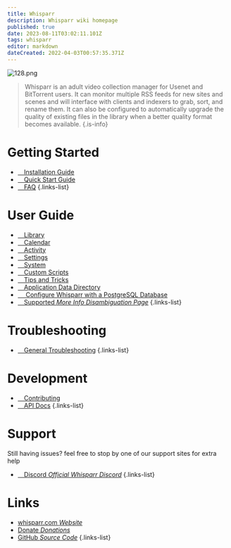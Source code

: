 ```yaml
---
title: Whisparr
description: Whisparr wiki homepage
published: true
date: 2023-08-11T03:02:11.101Z
tags: whisparr
editor: markdown
dateCreated: 2022-04-03T00:57:35.371Z
---
```


![128.png](/assets/whisparr/logos/128.png)

> Whisparr is an adult video collection manager for Usenet and BitTorrent users. It can monitor multiple RSS feeds for new sites and scenes and will interface with clients and indexers to grab, sort, and rename them. It can also be configured to automatically upgrade the quality of existing files in the library when a better quality format becomes available.
{.is-info}

# Getting Started

- [<i class="fas fa-plus-square"></i>&emsp;Installation Guide](/whisparr/installation)
- [<i class="fas fa-book-open"></i>&emsp;Quick Start Guide](/whisparr/quick-start-guide)
- [<i class="far fa-question-circle"></i>&emsp;FAQ](/whisparr/faq)
{.links-list}

# User Guide

- [<i class="fas fa-play"></i>&emsp;Library](/whisparr/library)
- [<i class="fas fa-calendar-alt"></i>&emsp;Calendar](/whisparr/calendar)
- [<i class="fas fa-clock"></i>&emsp;Activity](/whisparr/activity)
- [<i class="fas fa-cogs"></i>&emsp;Settings](/whisparr/settings)
- [<i class="fas fa-laptop"></i>&emsp;System](/whisparr/system)
- [<i class="fas fa-scroll"></i>&emsp;Custom Scripts](/whisparr/custom-scripts)
- [<i class="fas fa-gifts"></i>&emsp;Tips and Tricks](/whisparr/tips-and-tricks)
- [<i class="fas fa-database"></i>&emsp;Application Data Directory](/whisparr/appdata-directory)
- [<i class="fas fa-server"></i>&emsp; Configure Whisparr with a PostgreSQL Database](/whisparr/postgres-setup)
- [<i class="fas fa-cogs"></i>&emsp;Supported *More Info Disambiguation Page*](/whisparr/supported)
{.links-list}

# Troubleshooting

- [<i class="far fa-life-ring"></i>&emsp;General Troubleshooting](/whisparr/troubleshooting)
{.links-list}

# Development

- [<i class="fas fa-laptop-code"></i>&emsp;Contributing](/whisparr/contributing)
- [<i class="fas fa-book"></i>&emsp;API Docs](https://whisparr.com/docs/api/#/)
{.links-list}

# Support

Still having issues? feel free to stop by one of our support sites for extra help

- [<i class="fab fa-discord"></i>&emsp;Discord *Official Whisparr Discord*](https://whisparr.com/discord)
{.links-list}

# Links

- [whisparr.com *Website*](https://whisparr.com)
- [Donate *Donations*](https://whisparr.com/donate)
- [GitHub *Source Code*](https://github.com/whisparr/whisparr)
{.links-list}
